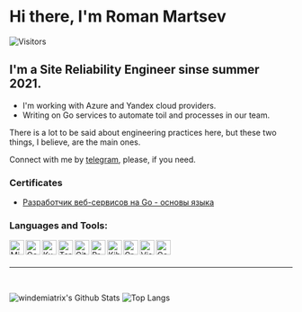 # Hi there, I'm Roman Martsev
![Visitors](https://visitor-badge.glitch.me/badge?page_id=windemiatrix)

## I'm a Site Reliability Engineer sinse summer 2021.

- I'm working with Azure and Yandex cloud providers.
- Writing on Go services to automate toil and processes in our team.

There is a lot to be said about engineering practices here, but these two things, I believe, are the main ones.

Connect with me by [telegram][telegram], please, if you need.

### Certificates

- [Разработчик веб-сервисов на Go - основы языка](coursera.org/verify/X6Y68MN64NX4)

### Languages and Tools:

<img align="left" alt="Microsoft Azure" height="26px" src="https://cdn.simpleicons.org/microsoftazure/666666" />
<img align="left" alt="Golang" height="26px" src="https://cdn.simpleicons.org/go/666666" />
<img align="left" alt="Kubernetes" height="26px" src="https://cdn.simpleicons.org/kubernetes/666666" />
<img align="left" alt="Terraform" height="26px" src="https://cdn.simpleicons.org/terraform/666666" />
<img align="left" alt="GitHub" height="26px" src="https://cdn.simpleicons.org/github/666666" />
<img align="left" alt="Prometheus" height="26px" src="https://cdn.simpleicons.org/prometheus/666666" />
<img align="left" alt="Kibana" height="26px" src="https://cdn.simpleicons.org/kibana/666666" />
<img align="left" alt="Grafana" height="26px" src="https://cdn.simpleicons.org/grafana/666666" />
<img align="left" alt="Visual Studio Code" height="26px" src="https://cdn.simpleicons.org/visualstudiocode/666666" />
<img align="left" alt="Goland" height="26px" src="https://cdn.simpleicons.org/goland/666666" />

<br />
<br />

---

<br />

![windemiatrix's Github Stats](https://github-readme-stats.vercel.app/api?username=windemiatrix&show_icons=true&theme=radical)
![Top Langs](https://github-readme-stats.vercel.app/api/top-langs/?username=windemiatrix&count_private=true&hide=tsql&langs_count=7&theme=radical&layout=compact)

[telegram]: https://t.me/windemiatrix

